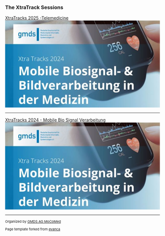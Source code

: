 
### The XtraTrack Sessions

[XtraTracks 2025 -Telemedicine](/XtraTracks2025)
<img src="images/xtratrackslogo2025.jpg?raw=true"/>

---
[XtraTracks 2024 - Mobile Bio Signal Verarbeitung](/XtraTracks2024)
<img src="images/xtratrackslogo2024.jpg?raw=true"/>

<!--
---
[XtraTracks 2023 - ](/XtraTracks2024)
<img src="images/xtratrackslogo2023.jpg?raw=true"/>-->

---
<p style="font-size:11px">Organized by <a href="mocomed.de">GMDS AG MoCoMed</a></p>
<p style="font-size:11px">Page template forked from <a href="https://github.com/evanca/quick-portfolio">evanca</a></p>
<!-- Remove above link if you don't want to attibute -->
